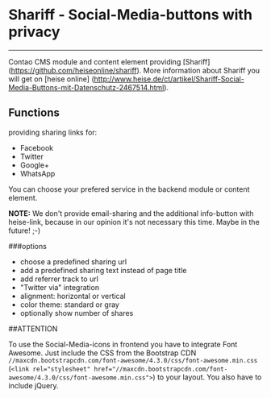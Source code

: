 # Shariff - Social-Media-buttons with privacy
----

Contao CMS module and content element providing [Shariff] (https://github.com/heiseonline/shariff). More information about Shariff you will get on [heise online] (http://www.heise.de/ct/artikel/Shariff-Social-Media-Buttons-mit-Datenschutz-2467514.html).


## Functions

providing sharing links for:

- Facebook
- Twitter
- Google+
- WhatsApp

You can choose your prefered service in the backend module or content element.

**NOTE:** We don't provide email-sharing and the additional info-button with heise-link, because in our opinion it's not necessary this time. Maybe in the future! ;-)

###options

- choose a predefined sharing url
- add a predefined sharing text instead of page title
- add referrer track to url
- "Twitter via" integration
- alignment: horizontal or vertical
- color theme: standard or gray
- optionally show number of shares

##ATTENTION

To use the Social-Media-icons in frontend you have to integrate Font Awesome. Just include the CSS from the Bootstrap CDN `//maxcdn.bootstrapcdn.com/font-awesome/4.3.0/css/font-awesome.min.css` (`<link rel="stylesheet" href="//maxcdn.bootstrapcdn.com/font-awesome/4.3.0/css/font-awesome.min.css">`) to your layout. You also have to include jQuery.
